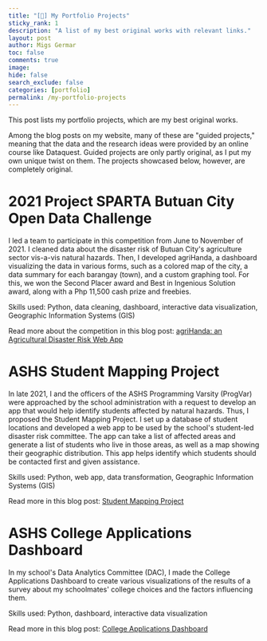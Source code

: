 ```yaml
---
title: "[📌] My Portfolio Projects"
sticky_rank: 1
description: "A list of my best original works with relevant links."
layout: post
author: Migs Germar
toc: false
comments: true
image: 
hide: false
search_exclude: false
categories: [portfolio]
permalink: /my-portfolio-projects
---
```


This post lists my portfolio projects, which are my best original works.

Among the blog posts on my website, many of these are "guided projects," meaning that the data and the research ideas were provided by an online course like Dataquest. Guided projects are only partly original, as I put my own unique twist on them. The projects showcased below, however, are completely original.

# 2021 Project SPARTA Butuan City Open Data Challenge

I led a team to participate in this competition from June to November of 2021. I cleaned data about the disaster risk of Butuan City's agriculture sector vis-a-vis natural hazards. Then, I developed agriHanda, a dashboard visualizing the data in various forms, such as a colored map of the city, a data summary for each barangay (town), and a custom graphing tool. For this, we won the Second Placer award and Best in Ingenious Solution award, along with a Php 11,500 cash prize and freebies.

Skills used: Python, data cleaning, dashboard, interactive data visualization, Geographic Information Systems (GIS)

Read more about the competition in this blog post: [agriHanda: an Agricultural Disaster Risk Web App](https://miguelahg.github.io/mahg-data-science/agriHanda-2021-sparta-butuan-city-open-data-challenge/)

# ASHS Student Mapping Project

In late 2021, I and the officers of the ASHS Programming Varsity (ProgVar) were approached by the school administration with a request to develop an app that would help identify students affected by natural hazards. Thus, I proposed the Student Mapping Project. I set up a database of student locations and developed a web app to be used by the school's student-led disaster risk committee. The app can take a list of affected areas and generate a list of students who live in those areas, as well as a map showing their geographic distribution. This app helps identify which students should be contacted first and given assistance.

Skills used: Python, web app, data transformation, Geographic Information Systems (GIS)

Read more in this blog post: [Student Mapping Project](https://miguelahg.github.io/mahg-data-science/ashs-student-mapping-project)

# ASHS College Applications Dashboard

In my school's Data Analytics Committee (DAC), I made the College Applications Dashboard to create various visualizations of the results of a survey about my schoolmates' college choices and the factors influencing them.

Skills used: Python, dashboard, interactive data visualization

Read more in this blog post: [College Applications Dashboard](https://miguelahg.github.io/mahg-data-science/ashs-college-applications-dashboard)